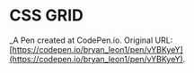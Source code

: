 # CSS GRID
 _A Pen created at CodePen.io. Original URL: [https://codepen.io/bryan_leon1/pen/vYBKyeY](https://codepen.io/bryan_leon1/pen/vYBKyeY).

 